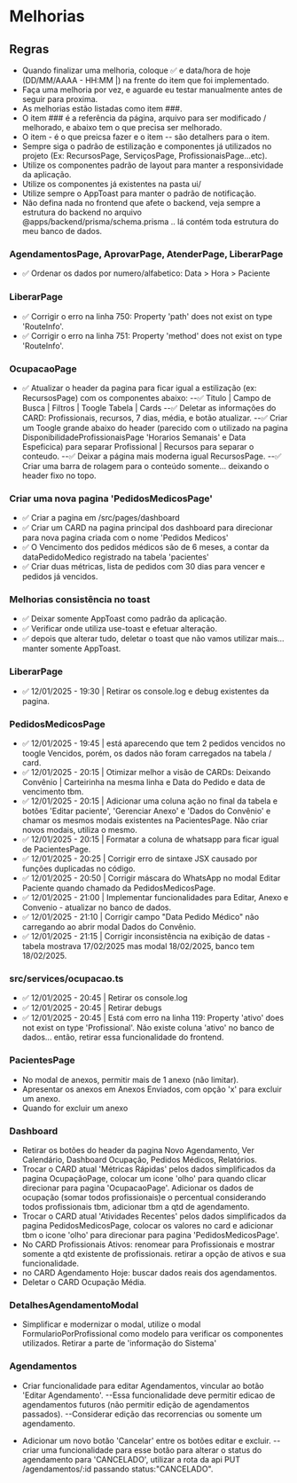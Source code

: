 # Melhorias

## Regras
- Quando finalizar uma melhoria, coloque ✅ e data/hora de hoje (DD/MM/AAAA - HH:MM |) na frente do item que foi implementado.
- Faça uma melhoria por vez, e aguarde eu testar manualmente antes de seguir para proxima.
- As melhorias estão listadas como item ###.
- O item ### é a referência da página, arquivo para ser modificado / melhorado, e abaixo tem o que precisa ser melhorado.
- O item - é o que preicsa fazer e o item -- são detalhers para o item.
- Sempre siga o padrão de estilização e componentes já utilizados no projeto (Ex: RecursosPage, ServiçosPage, ProfissionaisPage...etc).
- Utilize os componentes padrão de layout para manter a responsividade da aplicação.
- Utilize os componentes já existentes na pasta ui/
- Utilize sempre o AppToast para manter o padrão de notificação.
- Não defina nada no frontend que afete o backend, veja sempre a estrutura do backend no arquivo @apps/backend/prisma/schema.prisma .. lá contém toda estrutura do meu banco de dados.


### AgendamentosPage, AprovarPage, AtenderPage, LiberarPage
- ✅ Ordenar os dados por numero/alfabetico: Data > Hora > Paciente

### LiberarPage
- ✅ Corrigir o erro na linha 750: Property 'path' does not exist on type 'RouteInfo'.
- ✅ Corrigir o erro na linha 751: Property 'method' does not exist on type 'RouteInfo'.

### OcupacaoPage
- ✅ Atualizar o header da pagina para ficar igual a estilização (ex: RecursosPage) com os componentes abaixo:
--✅ Titulo | Campo de Busca | Filtros | Toogle Tabela | Cards
--✅ Deletar as informações do CARD: Profissionais, recursos, 7 dias, média, e botão atualizar.
--✅ Criar um Toogle grande abaixo do header (parecido com o utilizado na pagina DisponibilidadeProfissionaisPage 'Horarios Semanais' e Data Espeficica) para separar Profissional | Recursos para separar o conteudo.
--✅ Deixar a página mais moderna igual RecursosPage.
--✅ Criar uma barra de rolagem para o conteúdo somente... deixando o header fixo no topo.

### Criar uma nova pagina 'PedidosMedicosPage'
- ✅ Criar a pagina em /src/pages/dashboard
- ✅ Criar um CARD na pagina principal dos dashboard para direcionar para nova pagina criada com o nome 'Pedidos Medicos'
- ✅ O Vencimento dos pedidos médicos são de 6 meses, a contar da dataPedidoMedico registrado na tabela 'pacientes'
- ✅ Criar duas métricas, lista de  pedidos com 30 dias para vencer e pedidos já vencidos.

### Melhorias consistência no toast
- ✅ Deixar somente AppToast como padrão da aplicação.
- ✅ Verificar onde utiliza use-toast e efetuar alteração.
- ✅ depois que alterar tudo, deletar o toast que não vamos utilizar mais... manter somente AppToast.

### LiberarPage
- ✅ 12/01/2025 - 19:30 | Retirar os console.log e debug existentes da pagina.

### PedidosMedicosPage
- ✅ 12/01/2025 - 19:45 | está aparecendo que tem 2 pedidos vencidos no toogle Vencidos, porém, os dados não foram carregados na tabela / card.
- ✅ 12/01/2025 - 20:15 | Otimizar melhor a visão de CARDs: Deixando Convênio | Carteirinha na mesma linha e Data do Pedido e data de vencimento tbm.
- ✅ 12/01/2025 - 20:15 | Adicionar uma coluna ação no final da tabela e botões 'Editar paciente', 'Gerenciar Anexo' e 'Dados do Convênio' e chamar os mesmos modais existentes na PacientesPage. Não criar novos modais, utiliza o mesmo.
- ✅ 12/01/2025 - 20:15 | Formatar a coluna de whatsapp para ficar igual de PacientesPage.
- ✅ 12/01/2025 - 20:25 | Corrigir erro de sintaxe JSX causado por funções duplicadas no código.
- ✅ 12/01/2025 - 20:50 | Corrigir máscara do WhatsApp no modal Editar Paciente quando chamado da PedidosMedicosPage.
- ✅ 12/01/2025 - 21:00 | Implementar funcionalidades para Editar, Anexo e Convenio - atualizar no banco de dados.
- ✅ 12/01/2025 - 21:10 | Corrigir campo "Data Pedido Médico" não carregando ao abrir modal Dados do Convênio.
- ✅ 12/01/2025 - 21:15 | Corrigir inconsistência na exibição de datas - tabela mostrava 17/02/2025 mas modal 18/02/2025, banco tem 18/02/2025.

### src/services/ocupacao.ts
- ✅ 12/01/2025 - 20:45 | Retirar os console.log
- ✅ 12/01/2025 - 20:45 | Retirar debugs
- ✅ 12/01/2025 - 20:45 | Está com erro na linha 119: Property 'ativo' does not exist on type 'Profissional'. Não existe coluna 'ativo' no banco de dados... então, retirar essa funcionalidade do frontend.

### PacientesPage
- No modal de anexos, permitir mais de 1 anexo (não limitar).
- Apresentar os anexos em Anexos Enviados, com opção 'x' para excluir um anexo.
- Quando for excluir um anexo

### Dashboard
- Retirar os botões do header da pagina Novo Agendamento, Ver Calendário, Dashboard Ocupação, Pedidos Médicos, Relatórios.
- Trocar o CARD atual 'Métricas Rápidas' pelos dados simplificados da pagina OcupaçãoPage, colocar um icone 'olho' para quando clicar direcionar para pagina 'OcupacaoPage'. Adicionar os dados de ocupação (somar todos profissionais)e o percentual considerando todos profissionais tbm, adicionar tbm a qtd de agendamento.
- Trocar o CARD atual 'Atividades Recentes' pelos dados simplificados da pagina PedidosMedicosPage, colocar os valores no card e adicionar tbm o icone 'olho' para direcionar para pagina 'PedidosMedicosPage'.
- No CARD Profissionais Ativos: renomear para Profissionais e mostrar somente a qtd existente de profissionais. retirar a opção de ativos e sua funcionalidade.
- no CARD Agendamento Hoje: buscar dados reais dos agendamentos.
- Deletar o CARD Ocupação Média.

### DetalhesAgendamentoModal
- Simplificar e modernizar o modal, utilize o modal FormularioPorProfissional como modelo para verificar os componentes utilizados. Retirar a parte de 'informação do Sistema'

### Agendamentos
- Criar funcionalidade para editar Agendamentos, vincular ao botão 'Editar Agendamento'.
--Essa funcionalidade deve permitir edicao de agendamentos futuros (não permitir edição de agendamentos passados).
--Considerar edição das recorrencias ou somente um agendamento.

- Adicionar um novo botão 'Cancelar' entre os botões editar e excluir.
--criar uma funcionalidade para esse botão para alterar o status do agendamento para 'CANCELADO', utilizar a rota da api PUT /agendamentos/:id passando status:"CANCELADO".
